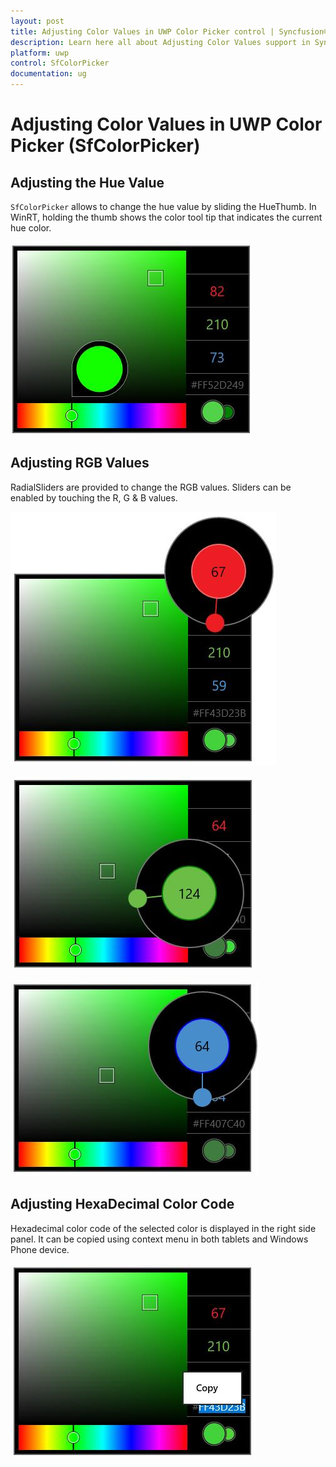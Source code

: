```yaml
---
layout: post
title: Adjusting Color Values in UWP Color Picker control | Syncfusion®
description: Learn here all about Adjusting Color Values support in Syncfusion® UWP Color Picker (SfColorPicker) control and more.
platform: uwp
control: SfColorPicker
documentation: ug
---
```


# Adjusting Color Values in UWP Color Picker (SfColorPicker)

## Adjusting the Hue Value

`SfColorPicker` allows to change the hue value by sliding the HueThumb. In WinRT, holding the thumb shows the color tool tip that indicates the current hue color.

![Adjusting-Color-img1](Adjusting-Color-images/Adjusting-Color-img1.jpeg)

## Adjusting RGB Values

RadialSliders are provided to change the RGB values. Sliders can be enabled by touching the R, G & B values.

![Adjusting-Color-img2](Adjusting-Color-images/Adjusting-Color-img2.jpeg)


![Adjusting-Color-img3](Adjusting-Color-images/Adjusting-Color-img3.jpeg)


![Adjusting-Color-img4](Adjusting-Color-images/Adjusting-Color-img4.jpeg)


## Adjusting HexaDecimal Color Code

Hexadecimal color code of the selected color is displayed in the right side panel. It can be copied using context menu in both tablets and Windows Phone device.

![Adjusting-Color-img5](Adjusting-Color-images/Adjusting-Color-img5.jpeg)


